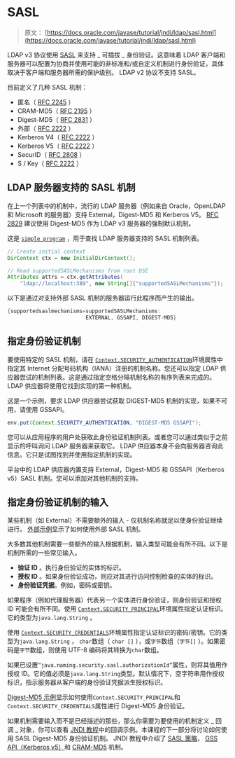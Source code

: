 # SASL

> 原文： [https://docs.oracle.com/javase/tutorial/jndi/ldap/sasl.html](https://docs.oracle.com/javase/tutorial/jndi/ldap/sasl.html)

LDAP v3 协议使用 [SASL](http://www.ietf.org/rfc/rfc2222.txt) 来支持 _ 可插拔 _ 身份验证。这意味着 LDAP 客户端和服务器可以配置为协商并使用可能的非标准和/或自定义机制进行身份验证，具体取决于客户端和服务器所需的保护级别。 LDAP v2 协议不支持 SASL。

目前定义了几种 SASL 机制：

*   匿名（ [RFC 2245](http://www.ietf.org/rfc/rfc2245.txt) ）
*   CRAM-MD5（ [RFC 2195](http://www.ietf.org/rfc/rfc2195.txt) ）
*   Digest-MD5（ [RFC 2831](http://www.ietf.org/rfc/rfc2831.txt) ）
*   外部（ [RFC 2222](http://www.ietf.org/rfc/rfc2830.txt) ）
*   Kerberos V4（ [RFC 2222](http://www.ietf.org/rfc/rfc2830.txt) ）
*   Kerberos V5（ [RFC 2222](http://www.ietf.org/rfc/rfc2830.txt) ）
*   SecurID（ [RFC 2808](http://www.ietf.org/rfc/rfc2808.txt) ）
*   S / Key（ [RFC 2222](http://www.ietf.org/rfc/rfc2830.txt) ）

## LDAP 服务器支持的 SASL 机制

在上一个列表中的机制中，流行的 LDAP 服务器（例如来自 Oracle，OpenLDAP 和 Microsoft 的服务器）支持 External，Digest-MD5 和 Kerberos V5。 [RFC 2829](http://www.ietf.org/rfc/rfc2829.txt) 建议使用 Digest-MD5 作为 LDAP v3 服务器的强制默认机制。

这是 [`simple program`](examples/ServerSasl.java) ，用于查找 LDAP 服务器支持的 SASL 机制列表。

```java
// Create initial context
DirContext ctx = new InitialDirContext();

// Read supportedSASLMechanisms from root DSE
Attributes attrs = ctx.getAttributes(
    "ldap://localhost:389", new String[]{"supportedSASLMechanisms"});

```

以下是通过对支持外部 SASL 机制的服务器运行此程序而产生的输出。

```java
{supportedsaslmechanisms=supportedSASLMechanisms: 
                         EXTERNAL, GSSAPI, DIGEST-MD5}

```

## 指定身份验证机制

要使用特定的 SASL 机制，请在 [`Context.SECURITY_AUTHENTICATION`](https://docs.oracle.com/javase/8/docs/api/javax/naming/Context.html#SECURITY_AUTHENTICATION)环境属性中指定其 Internet 分配号码机构（IANA）注册的机制名称。您还可以指定 LDAP 供应器尝试的机制列表。这是通过指定空格分隔机制名称的有序列表来完成的。 LDAP 供应器将使用它找到实现的第一种机制。

这是一个示例，要求 LDAP 供应器尝试获取 DIGEST-MD5 机制的实现，如果不可用，请使用 GSSAPI。

```java
env.put(Context.SECURITY_AUTHENTICATION, "DIGEST-MD5 GSSAPI");

```

您可以从应用程序的用户处获取此身份验证机制列表。或者您可以通过类似于之前显示的呼叫询问 LDAP 服务器来获取它。 LDAP 供应器本身不会向服务器咨询此信息。它只是试图找到并使用指定机制的实现。

平台中的 LDAP 供应器内置支持 External，Digest-MD5 和 GSSAPI（Kerberos v5）SASL 机制。您可以添加对其他机制的支持。

## 指定身份验证机制的输入

某些机制（如 External）不需要额外的输入 - 仅机制名称就足以使身份验证继续进行。 [外部示例](ssl.html#EXTERNAL)显示了如何使用外部 SASL 机制。

大多数其他机制需要一些额外的输入根据机制，输入类型可能会有所不同。以下是机制所需的一些常见输入。

*   **验证 ID** 。执行身份验证的实体的标识。
*   **授权 ID** 。如果身份验证成功，则应对其进行访问控制检查的实体的标识。
*   **身份验证凭据**。例如，密码或密钥。

如果程序（例如代理服务器）代表另一个实体进行身份验证，则身份验证和授权 ID 可能会有所不同。使用 [`Context.SECURITY_PRINCIPAL`](https://docs.oracle.com/javase/8/docs/api/javax/naming/Context.html#SECURITY_PRINCIPAL)环境属性指定认证标识。它的类型为`java.lang.String` 。

使用 [`Context.SECURITY_CREDENTIALS`](https://docs.oracle.com/javase/8/docs/api/javax/naming/Context.html#SECURITY_CREDENTIALS)环境属性指定认证标识的密码/密钥。它的类型为`java.lang.String` ， `char`数组（ `char []` ），或`字节`数组（`字节[]` ）。如果密码是`字节`数组，则使用 UTF-8 编码将其转换为`char`数组。

如果已设置`“java.naming.security.sasl.authorizationId”`属性，则将其值用作授权 ID。它的值必须是`java.lang.String`类型。默认情况下，空字符串用作授权标识，指示服务器从客户端的身份验证凭据派生授权标识。

[Digest-MD5 示例](digest.html)显示如何使用`Context.SECURITY_PRINCIPAL`和`Context.SECURITY_CREDENTIALS`属性进行 Digest-MD5 身份验证。

如果机制需要输入而不是已经描述的那些，那么你需要为要使用的机制定义 _ 回调 _ 对象，你可以查看 [JNDI 教程](https://docs.oracle.com/javase/jndi/tutorial/ldap/security/callback.html)中的回调示例。本课程的下一部分将讨论如何使用 SASL Digest-MD5 身份验证机制。 JNDI 教程中介绍了 [SASL 策略](https://docs.oracle.com/javase/jndi/tutorial/ldap/security/sasl.html)， [GSS API（Kerberos v5）](https://docs.oracle.com/javase/jndi/tutorial/ldap/security/gssapi.html)和 [CRAM-MD5](https://docs.oracle.com/javase/jndi/tutorial/ldap/security/crammd5.html) 机制。
